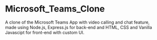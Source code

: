 # Microsoft_Teams_Clone
A clone of the Microsoft Teams App with video calling and chat feature, made using Node.js, Express.js for back-end and HTML, CSS and Vanilla Javascipt for front-end with custom UI.
